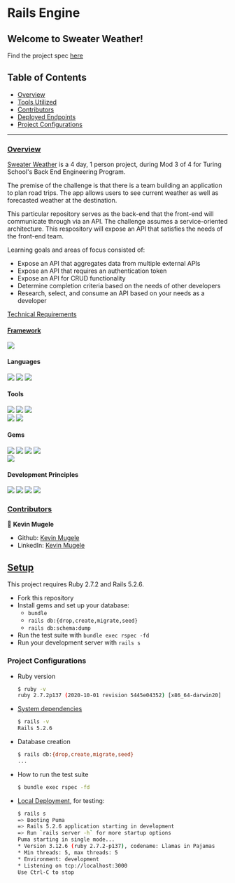 # Rails Engine

## Welcome to Sweater Weather!

Find the project spec [here](https://backend.turing.edu/module3/projects/sweater_weather/)

## Table of Contents

- [Overview](#overview)
- [Tools Utilized](#framework)
- [Contributors](#contributors)
- [Deployed Endpoints](#deployed-endpoints)
- [Project Configurations](#setup)


------

### <ins>Overview</ins>

[Sweater Weather](https://github.com/KevinMugele/sweater-weather) is a 4 day, 1 person project, during Mod 3 of 4 for Turing School's Back End Engineering Program.

The premise of the challenge is that there is a team building an application to plan road trips. The app allows users to see current weather as well as forecasted weather at the destination. 

This particular repository serves as the back-end that the front-end will communicate through via an API. The challenge assumes a service-oriented architecture. This respository will expose an API that satisfies the needs of the front-end team.

Learning goals and areas of focus consisted of:
- Expose an API that aggregates data from multiple external APIs
- Expose an API that requires an authentication token
- Expose an API for CRUD functionality
- Determine completion criteria based on the needs of other developers
- Research, select, and consume an API based on your needs as a developer

[Technical Requirements](https://backend.turing.edu/module3/projects/sweater-weather/requirements)

#### <ins>Framework</ins>
<p>
  <img src="https://img.shields.io/badge/Ruby%20On%20Rails-b81818.svg?&style=flat&logo=rubyonrails&logoColor=white" />
</p>

#### Languages
<p>
  <img src="https://img.shields.io/badge/Ruby-CC0000.svg?&style=flaste&logo=ruby&logoColor=white" />
  <img src="https://img.shields.io/badge/ActiveRecord-CC0000.svg?&style=flaste&logo=rubyonrails&logoColor=white" />
  <img src="https://img.shields.io/badge/SQL-CC0000.svg?&style=flaste&logo=SQL&logoColor=white" />
</p>

#### Tools
<p>
  <img src="https://img.shields.io/badge/Atom-66595C.svg?&style=flaste&logo=atom&logoColor=white" />  
  <img src="https://img.shields.io/badge/Git-F05032.svg?&style=flaste&logo=git&logoColor=white" />
  <img src="https://img.shields.io/badge/GitHub-181717.svg?&style=flaste&logo=github&logoColor=white" />
  </br>
  <img src="https://img.shields.io/badge/Postman-f74114.svg?&style=flat&logo=postman&logoColor=white" />
  <img src="https://img.shields.io/badge/PostgreSQL-4169E1.svg?&style=flaste&logo=postgresql&logoColor=white" />
</p>

#### Gems
<p>
  <img src="https://img.shields.io/badge/rspec-b81818.svg?&style=flaste&logo=rubygems&logoColor=white" />
  <img src="https://img.shields.io/badge/pry-b81818.svg?&style=flaste&logo=rubygems&logoColor=white" />  
  <img src="https://img.shields.io/badge/simplecov-b81818.svg?&style=flaste&logo=rubygems&logoColor=white" />  
  <img src="https://img.shields.io/badge/factory--bot-b81818.svg?&style=flaste&logo=rubygems&logoColor=white" />
  </br>
  <img src="https://img.shields.io/badge/faker-b81818.svg?&style=flaste&logo=rubygems&logoColor=white" />  
  
</p>

#### Development Principles
<p>
  <img src="https://img.shields.io/badge/OOP-b81818.svg?&style=flaste&logo=OOP&logoColor=white" />
  <img src="https://img.shields.io/badge/TDD-b87818.svg?&style=flaste&logo=TDD&logoColor=white" />
  <img src="https://img.shields.io/badge/MVC-b8b018.svg?&style=flaste&logo=MVC&logoColor=white" />
  <img src="https://img.shields.io/badge/REST-33b818.svg?&style=flaste&logo=REST&logoColor=white" />  
</p>

### <ins>Contributors</ins>

👤  **Kevin Mugele**
- Github: [Kevin Mugele](https://github.com/kevinmugele)
- LinkedIn: [Kevin Mugele](https://www.linkedin.com/in/kevinmugele/)

## <ins>Setup</ins>

This project requires Ruby 2.7.2 and Rails 5.2.6.

* Fork this repository
* Install gems and set up your database:
    * `bundle`
    * `rails db:{drop,create,migrate,seed}`
    * `rails db:schema:dump`
* Run the test suite with `bundle exec rspec -fd`
* Run your development server with `rails s`


### Project Configurations

* Ruby version
    ```bash
    $ ruby -v
    ruby 2.7.2p137 (2020-10-01 revision 5445e04352) [x86_64-darwin20]
    ```

* [System dependencies](https://github.com/kevinmugele/sweater-weather/blob/main/Gemfile)
    ```bash
    $ rails -v
    Rails 5.2.6
    ```

* Database creation
    ```bash
    $ rails db:{drop,create,migrate,seed}
    ...

* How to run the test suite
    ```bash
    $ bundle exec rspec -fd
    ```

* [Local Deployment](http://localhost:3000), for testing:
    ```bash
    $ rails s
    => Booting Puma
    => Rails 5.2.6 application starting in development
    => Run `rails server -h` for more startup options
    Puma starting in single mode...
    * Version 3.12.6 (ruby 2.7.2-p137), codename: Llamas in Pajamas
    * Min threads: 5, max threads: 5
    * Environment: development
    * Listening on tcp://localhost:3000
    Use Ctrl-C to stop
    ```
